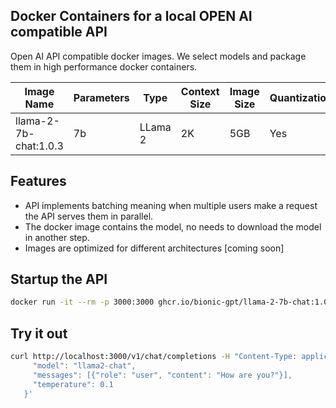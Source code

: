 ## Docker Containers for a local OPEN AI compatible API

Open AI API compatible docker images. We select models and package them in high performance docker containers.

|Image Name   |Parameters   | Type  | Context Size  | Image Size  | Quantization  | Ram Requirements  |
|---|---|---|---|---|---|---|
|llama-2-7b-chat:1.0.3| 7b  | LLama 2  | 2K | 5GB  | Yes  | 16GB  |

## Features

- API implements batching meaning when multiple users make a request the API serves them in parallel.
- The docker image contains the model, no needs to download the model in another step.
- Images are optimized for different architectures [coming soon]

## Startup the API

```sh
docker run -it --rm -p 3000:3000 ghcr.io/bionic-gpt/llama-2-7b-chat:1.0.3
```

## Try it out

```sh
curl http://localhost:3000/v1/chat/completions -H "Content-Type: application/json" -d '{
     "model": "llama2-chat", 
     "messages": [{"role": "user", "content": "How are you?"}],
     "temperature": 0.1 
   }'
```
